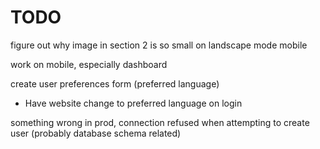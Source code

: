 # TODO

figure out why image in section 2 is so small on landscape mode mobile

work on mobile, especially dashboard

create user preferences form (preferred language)
  - Have website change to preferred language on login

something wrong in prod, connection refused when attempting to create user (probably database schema related)